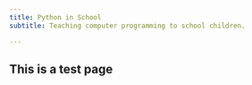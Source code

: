 ```yaml
---
title: Python in School
subtitle: Teaching computer programming to school children.

---
```


## This is a test page
